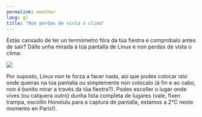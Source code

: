 ```yaml
---
permalink: weather
lang: gl
title: "Non perdas de vista o clima"
---
```


Estás cansado de ter un termómetro fóra da túa fiestra e comprobalo antes de saír? Dálle unha mirada á túa pantalla de Linux e non perdas de vista o clima:

<img src="Images/weather.png" />

Por suposto, Linux non te forza a facer nada, así que podes colocar isto onde queiras na túa pantalla ou simplemente non colocalo (á fin e ao cabo, non é bonito mirar a través da túa fiestra?). Podes escoller o lugar onde vives (ou calquera outro) dunha lista completa de lugares (vale, fixen trampa, escollín Honolulu para a captura de pantalla, estamos a 2°C neste momento en Paris!).




